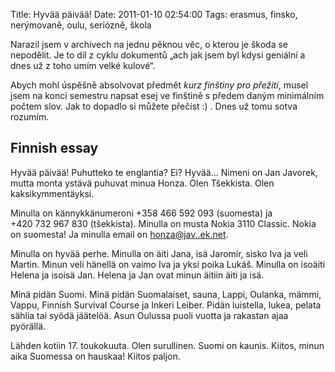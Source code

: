 Title: Hyvää päivää!
Date: 2011-01-10 02:54:00
Tags: erasmus, finsko, nerýmovaně, oulu, seriózně, škola

Narazil jsem v archivech na jednu pěknou věc, o kterou je škoda se nepodělit. Je to díl z cyklu dokumentů „ach jak jsem byl kdysi geniální a dnes už z toho umím velké kulové“.

Abych mohl úspěšně absolvovat předmět *kurz finštiny pro přežití*, musel jsem na konci semestru napsat esej ve finštině s předem daným minimálním počtem slov. Jak to dopadlo si můžete přečíst :) . Dnes už tomu sotva rozumím.

## Finnish essay

Hyvää päivää! Puhutteko te englantia? Ei? Hyvää… Nimeni on Jan Javorek, mutta monta ystävä puhuvat minua Honza. Olen Tšekkista. Olen kaksikymmentäyksi.

Minulla on kännykkänumeroni +358 466 592 093 (suomesta) ja +420 732 967 830 (tšekkista). Minulla on musta Nokia 3110 Classic. Nokia on suomesta! Ja minulla email on [honza@jav..ek.net](mailto:honza@jav..ek.net).

Minulla on hyvää perhe. Minulla on äiti Jana, isä Jaromír, sisko Iva ja veli Martin. Minun veli hänellä on vaimo Iva ja yksi poika Lukáš. Minulla on isoäiti Helena ja isoisä Jan. Helena ja Jan ovat minun äitiin äiti ja isä.

Minä pidän Suomi. Minä pidän Suomalaiset, sauna, Lappi, Oulanka, mämmi, Vappu, Finnish Survival Course ja Inkeri Leiber. Pidän luistella, lukea, pelata sählia tai syödä jäätelöä. Asun Oulussa puoli vuotta ja rakastan ajaa pyörällä.

Lähden kotiin 17. toukokuuta. Olen surullinen. Suomi on kaunis. Kiitos, minun aika Suomessa on hauskaa! Kiitos paljon.